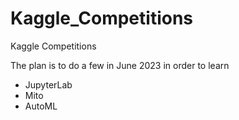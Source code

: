 # Kaggle_Competitions
Kaggle Competitions

The plan is to do a few in June 2023 in order to learn
- JupyterLab
- Mito
- AutoML
